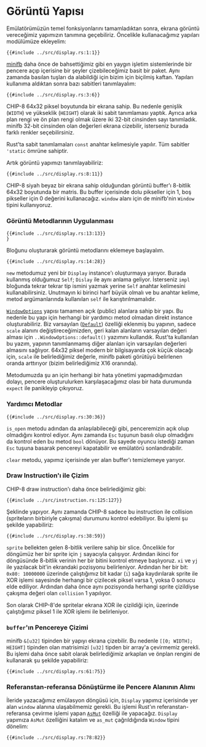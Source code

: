 # Görüntü Yapısı

Emülatörümüzün temel fonksiyonlarını tamamladıktan sonra, ekrana görüntü
vereceğimiz yapımızın tanımına geçebiliriz. Öncelikle kullanacağımız
yapıları modülümüze ekleyelim:

```rust,no_run,noplaypen
{{#include ../src/display.rs:1:1}}
```

[minifb](https://github.com/emoon/rust_minifb) daha önce de bahsettiğimiz
gibi en yaygın işletim sistemlerinde bir pencere açıp içerisine bir şeyler
çizebileceğimiz basit bir paket. Aynı zamanda basılan tuşları da
alabildiği için bizim için biçilmiş kaftan. Yapıları kullanıma aldıktan
sonra bazı sabitleri tanımlayalım:

```rust,no_run,noplaypen
{{#include ../src/display.rs:3:6}}
```

CHIP-8 64x32 piksel boyutunda bir ekrana sahip. Bu nedenle genişlik (`WIDTH`)
ve yükseklik (`HEIGHT`) olarak iki sabit tanımlaması yaptık. Ayrıca arka
plan rengi ve ön plan rengi olmak üzere iki 32-bit cinsinden sayı
tanımladık. minifb 32-bit cinsinden olan değerleri ekrana cizebilir,
isterseniz burada farklı renkler seçebilirsiniz.

Rust'ta sabit tanımlamaları `const` anahtar kelimesiyle yapılır. Tüm
sabitler `'static` ömrüne sahiptir.

Artık görüntü yapımızı tanımlayabiliriz:

```rust,no_run,noplaypen
{{#include ../src/display.rs:8:11}}
```

CHIP-8 siyah beyaz bir ekrana sahip olduğundan görüntü buffer'ı 8-bitlik
64x32 boyutunda bir matris. Bu buffer içerisinde dolu pikseller için 1, boş
pikseller için 0 değerini kullanacağız. `window` alanı için de minifb'nin
`Window` tipini kullanıyoruz.

### Görüntü Metodlarının Uygulanması

```rust,no_run,noplaypen
{{#include ../src/display.rs:13:13}}
}
```
Bloğunu oluşturarak görüntü metodlarını eklemeye başlayalım.

```rust,no_run,noplaypen
{{#include ../src/display.rs:14:28}}
```

`new` metodumuz yeni bir `Display` instance'ı oluşturmaya yarıyor. Burada
kullanmış olduğumuz `Self`; `Dislay` ile aynı anlama geliyor. İsterseniz
`impl` bloğunda tekrar tekrar tip ismini yazmak yerine `Self` anahtar
kelimesini kullanabilirsiniz. Unutmayın ki birinci harf büyük olmalı ve bu
anahtar kelime, metod argümanlarında kullanılan `self` ile
karıştırılmamalıdır.

[`WindowOptions`](https://docs.rs/minifb/0.13.0/minifb/struct.WindowOptions.html)
yapısı tamamen açık (public) alanlara sahip bir yapı. Bu nedenle bu yapı
için herhangi bir yardımcı metod olmadan direkt instance oluşturabiliriz.
Biz varsayılan ([`Default`](https://doc.rust-lang.org/nightly/core/default/trait.Default.html))
özelliği eklenmiş bu yapının, sadece `scale` alanını değiştireceğimizden,
geri kalan alanların varsayılan değeri alması için `..WindowOptions::default()`
yazımını kullandık. Rust'ta kullanılan bu yazım, yapının tanımlanmamış
diğer alanları için varsayılan değerleri almasını sağlıyor. 64x32 piksel
modern bir bilgisayarda çok küçük olacağı için, `scale` ile belirlediğimiz
değerle, minifb paketi görütüyü belirlenen oranda arttırıyor (bizim
belirlediğimiz X16 oranında).

Metodumuzda şu an için herhangi bir hata yönetimi yapmadığımızdan dolayı,
pencere oluşturulurken karşılaşacağımız olası bir hata durumunda `expect`
ile panikleyip çıkıyoruz.

### Yardımcı Metodlar

```rust,no_run,noplaypen
{{#include ../src/display.rs:30:36}}
```

`is_open` metodu adından da anlaşılabileceği gibi, penceremizin açık olup
olmadığını kontrol ediyor. Aynı zamanda `Esc` tuşunun basılı olup
olmadığını da kontrol eden bu metod `bool` dönüyor. Bu sayede oyuncu
istediği zaman `Esc` tuşuna basarak pencereyi kapatabilir ve emülatörü
sonlandırabilir.

`clear` metodu, yapımız içerisinde yer alan buffer'ı temizlemeye yarıyor.


### Draw Instruction'ı ile Çizim

CHIP-8 draw instruction'ı daha önce belirlediğimiz gibi:

```rust,no_run,noplaypen
{{#include ../src/instruction.rs:125:127}}
```

Şeklinde yapıyor. Aynı zamanda CHIP-8 sadece bu instruction ile collision
(spriteların birbiriyle çakışma) durumunu kontrol edebiliyor. Bu işlemi şu
şekilde yapabiliriz:

```rust,no_run,noplaypen
{{#include ../src/display.rs:38:59}}
```

`sprite` bellekten gelen 8-bitlik verilere sahip bir slice. Öncelikle
for döngümüz her bir sprite için `j` sayacıyla çalışıyor. Ardından ikinci
for döngüsünde 8-bitlik verinin her bir bitini kontrol etmeye başlıyoruz.
`xi` ve `yj` ile yazılacak bit'in ekrandaki pozisyonu belirleniyor.
Ardından her bir bit: `0x80: 10000000` üzerinde çalıştığımız bit kadar (`i`)
sağa kaydırılarak sprite ile XOR işlemi sayesinde herhangi bir çizilecek
piksel varsa 1, yoksa 0 sonucu elde ediliyor. Ardından daha önce aynı
pozisyonda herhangi sprite çizildiyse çakışma değeri olan `collision` 1
yapılıyor.

Son olarak CHIP-8'de spritelar ekrana XOR ile çizildiği için, üzerinde
çalıştığımız piksel 1 ile XOR işlemi ile belirleniyor.

### `buffer`'ın Pencereye Çizimi

minifb `&[u32]` tipinden bir yapıyı ekrana çizebilir. Bu nedenle
`[[0; WIDTH]; HEIGHT]` tipinden olan matrisimizi `[u32]` tipden bir array'a
çevirmemiz gerekli. Bu işlemi daha önce sabit olarak belirlediğimiz
arkaplan ve önplan rengini de kullanarak şu şekilde yapabiliriz:

```rust,no_run,noplaypen
{{#include ../src/display.rs:61:75}}
```

### Referanstan-referansa Dönüştürme ile Pencere Alanının Alımı

İleride yazacağımız emülasyon döngüsü için, `Display` yapımız içerisinde
yer alan `window` alanına ulaşabilmemiz gerekli. Bu işlemi Rust'ın
referanstan-referansa çevirme işlemi yapan
[`AsMut`](https://doc.rust-lang.org/std/convert/trait.AsMut.html)
özelliği ile yapacağız. `Display` yapımıza `AsMut` özelliğini katalım ve
`as_mut` çağrıldığında `Window` tipini dönelim:

```rust,no_run,noplaypen
{{#include ../src/display.rs:78:82}}
```
